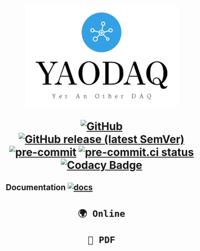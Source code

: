 <h1 align='center'>
  <a id='logo' href='https://github.com/yaodaq/YAODAQ'><img src='./docs/imgs/logo.svg' width='400' alt='YAODAQ logo'></a>

  [![GitHub](https://img.shields.io/github/license/yaodaq/YAODAQ)](https://github.com/yaodaq/YAODAQ)
  [![GitHub release (latest SemVer)](https://img.shields.io/github/v/release/yaodaq/YAODAQ?sort=semver)](https://github.com/yaodaq/YAODAQ)
  [![pre-commit](https://img.shields.io/badge/pre--commit-enabled-brightgreen?logo=pre-commit&logoColor=white)](https://github.com/pre-commit/pre-commit)
  [![pre-commit.ci status](https://results.pre-commit.ci/badge/github/yaodaq/YAODAQ/main.svg)](https://results.pre-commit.ci/latest/github/yaodaq/YAODAQ/main)
  [![Codacy Badge](https://app.codacy.com/project/badge/Grade/29328e324e6f4a8bb9d549c08286edf0)](https://www.codacy.com/gh/yaodaq/YAODAQ/dashboard?utm_source=github.com&amp;utm_medium=referral&amp;utm_content=yaodaq/YAODAQ&amp;utm_campaign=Badge_Grade)

</h1>

## Documentation [![docs](https://github.com/yaodaq/YAODAQ/actions/workflows/Docs.yml/badge.svg)](https://github.com/yaodaq/YAODAQ/actions/workflows/Docs.yml)

<h1 align="center">
  <a href="https://yaodaq.github.io/YAODAQ/">

  ```markdown
  🌍 Online
  ```

  </a>
  <a href="https://yaodaq.github.io/YAODAQ/YAODAQ_Manual.pdf">

  ```markdown
  📖 PDF
  ```

  </a>
</h1>
